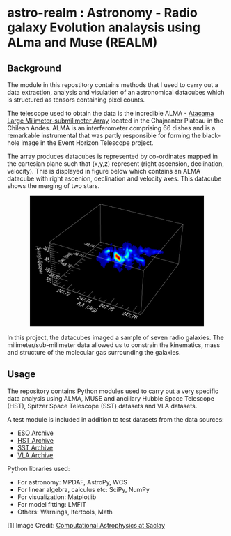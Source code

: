 # astro-realm : Astronomy - Radio galaxy Evolution analaysis using ALma and Muse (REALM)

## Background
The module in this repostitory contains methods that I used to carry out a data extraction, analysis and visulation of an astronomical datacubes which is structured as tensors containing pixel counts. 

The telescope used to obtain the data is the incredible ALMA - <a href="https://www.almaobservatory.org/en/home/">Atacama Large Milimeter-submilimeter Array</a> located in the Chajnantor Plateau in the Chilean Andes. ALMA is an interferometer comprising 66 dishes and is a remarkable instrumental that was partly responsible for forming the black-hole image in the Event Horizon Telescope project. 

The array produces datacubes is represented by co-ordinates mapped in the cartesian plane such that (x,y,z) represent (right ascension, declination, velocity). This is displayed in figure below which contains an ALMA datacube with right ascenion, declination and velocity axes. This datacube shows the merging of two stars.

<p align="center">
<img src="alma_datacube.png" height="300">
</p>

In this project, the datacubes imaged a sample of seven radio galaxies. The milimeter/sub-milimeter data allowed us to constrain the kinematics, mass and structure of the molecular gas surrounding the galaxies. 


## Usage
The repository contains Python modules used to carry out a very specific data analysis using ALMA, MUSE and ancillary Hubble Space Telescope (HST), Spitzer Space Telescope (SST) datasets and VLA datasets. 

A test module is included in addition to test datasets from the data sources:

- <a href="http://archive.eso.org/cms.html">ESO Archive</a>
- <a href="https://archive.stsci.edu/hst/">HST Archive</a>
- <a href="https://irsa.ipac.caltech.edu/data/SPITZER/docs/spitzerdataarchives/">SST Archive</a>
- <a href="https://science.nrao.edu/facilities/vla/archive/index">VLA Archive</a>

Python libraries used:
- For astronomy: MPDAF, AstroPy, WCS
- For linear algebra, calculus etc: SciPy, NumPy
- For visualization: Matplotlib
- For model fitting: LMFIT
- Others: Warnings, Itertools, Math


[1] Image Credit: <a href="http://irfu.cea.fr/Projets/COAST/">Computational Astrophysics at Saclay</a>